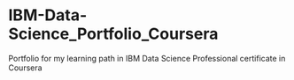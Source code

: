 # IBM-Data-Science_Portfolio_Coursera
Portfolio for my learning path in IBM Data Science Professional certificate in Coursera
